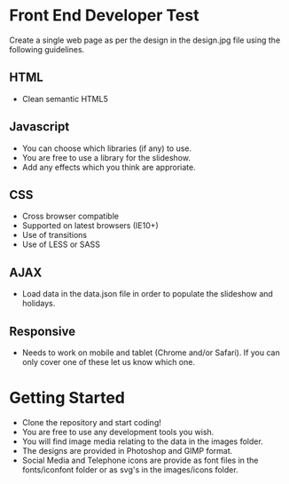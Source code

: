 Front End Developer Test
========================

Create a single web page as per the design in the design.jpg file using the following guidelines.

HTML
----
* Clean semantic HTML5

Javascript
----------
* You can choose which libraries (if any) to use.
* You are free to use a library for the slideshow.
* Add any effects which you think are approriate.

CSS
---
* Cross browser compatible
* Supported on latest browsers (IE10+)
* Use of transitions
* Use of LESS or SASS

AJAX
----
* Load data in the data.json file in order to populate the slideshow and holidays.

Responsive
----------
* Needs to work on mobile and tablet (Chrome and/or Safari). If you can only cover one of these let us know which one.

Getting Started
===============
* Clone the repository and start coding!
* You are free to use any development tools you wish.
* You will find image media relating to the data in the images folder.
* The designs are provided in Photoshop and GIMP format.
* Social Media and Telephone icons are provide as font files in the fonts/iconfont folder or as svg's in the images/icons folder.
